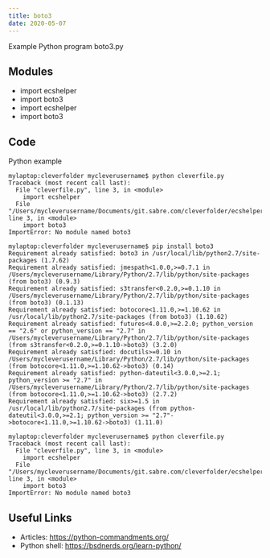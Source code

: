 ```yaml
---
title: boto3
date: 2020-05-07
---
```

Example Python program boto3.py

## Modules

* import ecshelper
* import boto3
* import ecshelper
* import boto3

## Code

Python example

    mylaptop:cleverfolder mycleverusername$ python cleverfile.py
    Traceback (most recent call last):
      File "cleverfile.py", line 3, in <module>
        import ecshelper
      File "/Users/mycleverusername/Documents/git.sabre.com/cleverfolder/ecshelper.py", line 3, in <module>
        import boto3
    ImportError: No module named boto3
      
    mylaptop:cleverfolder mycleverusername$ pip install boto3
    Requirement already satisfied: boto3 in /usr/local/lib/python2.7/site-packages (1.7.62)
    Requirement already satisfied: jmespath<1.0.0,>=0.7.1 in /Users/mycleverusername/Library/Python/2.7/lib/python/site-packages (from boto3) (0.9.3)
    Requirement already satisfied: s3transfer<0.2.0,>=0.1.10 in /Users/mycleverusername/Library/Python/2.7/lib/python/site-packages (from boto3) (0.1.13)
    Requirement already satisfied: botocore<1.11.0,>=1.10.62 in /usr/local/lib/python2.7/site-packages (from boto3) (1.10.62)
    Requirement already satisfied: futures<4.0.0,>=2.2.0; python_version == "2.6" or python_version == "2.7" in /Users/mycleverusername/Library/Python/2.7/lib/python/site-packages (from s3transfer<0.2.0,>=0.1.10->boto3) (3.2.0)
    Requirement already satisfied: docutils>=0.10 in /Users/mycleverusername/Library/Python/2.7/lib/python/site-packages (from botocore<1.11.0,>=1.10.62->boto3) (0.14)
    Requirement already satisfied: python-dateutil<3.0.0,>=2.1; python_version >= "2.7" in /Users/mycleverusername/Library/Python/2.7/lib/python/site-packages (from botocore<1.11.0,>=1.10.62->boto3) (2.7.2)
    Requirement already satisfied: six>=1.5 in /usr/local/lib/python2.7/site-packages (from python-dateutil<3.0.0,>=2.1; python_version >= "2.7"->botocore<1.11.0,>=1.10.62->boto3) (1.11.0)
    
    mylaptop:cleverfolder mycleverusername$ python cleverfile.py
    Traceback (most recent call last):
      File "cleverfile.py", line 3, in <module>
        import ecshelper
      File "/Users/mycleverusername/Documents/git.sabre.com/cleverfolder/ecshelper.py", line 3, in <module>
        import boto3
    ImportError: No module named boto3

## Useful Links

- Articles: https://python-commandments.org/
- Python shell: https://bsdnerds.org/learn-python/
